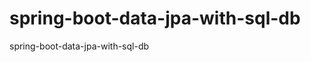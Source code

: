 # spring-boot-data-jpa-with-sql-db
spring-boot-data-jpa-with-sql-db

[//]: # (https://github.com/dbeaver/dbeaver/issues/36487)